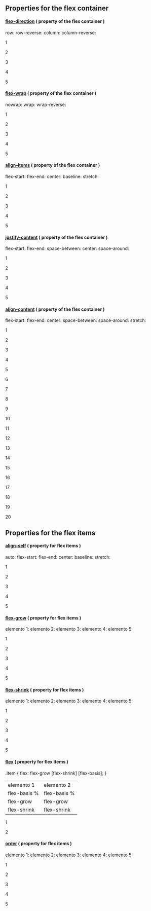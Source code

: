 ## Properties for the flex container

#### [flex-direction](http://w3.unpocodetodo.info/css3/flex-direction.php) <span class="small">( property of the flex container )</span>

row: row-reverse: column: column-reverse:

1

2

3

4

5

#### [flex-wrap](http://w3.unpocodetodo.info/css3/flex-wrap.php) <span class="small">( property of the flex container )</span>

nowrap: wrap: wrap-reverse:

1

2

3

4

5

#### [align-items](http://w3.unpocodetodo.info/css3/flex-align-items.php) <span class="small">( property of the flex container )</span>

flex-start: flex-end: center: baseline: stretch:

1

2

3

4

5

#### [justify-content](http://w3.unpocodetodo.info/css3/flex-justify-content.php) <span class="small">( property of the flex container )</span>

flex-start: flex-end: space-between: center: space-around:

1

2

3

4

5

#### [align-content](http://w3.unpocodetodo.info/css3/flex-align-content.php) <span class="small">( property of the flex container )</span>

flex-start: flex-end: center: space-between: space-around: stretch:

1

2

3

4

5

6

7

8

9

10

11

12

13

14

15

16

17

18

19

20

## Properties for the flex items

#### [align-self](http://w3.unpocodetodo.info/css3/flex-align-self.php) <span class="small">( property for flex items )</span>

auto: flex-start: flex-end: center: baseline: stretch:

1

2

3

4

5

#### [flex-grow](http://w3.unpocodetodo.info/css3/flex-abreviado.php#flexGrow) <span class="small">( property for flex items )</span>

<span class="nbsp">elemento 1: </span> <span class="nbsp">elemento 2: </span> <span class="nbsp">elemento 3: </span> <span class="nbsp">elemento 4: </span> <span class="nbsp">elemento 5: </span>

1

2

3

4

5

#### [flex-shrink](http://w3.unpocodetodo.info/css3/flex-abreviado.php#flexShrink) <span class="small">( property for flex items )</span>

<span class="nbsp">elemento 1: </span> <span class="nbsp">elemento 2: </span> <span class="nbsp">elemento 3: </span> <span class="nbsp">elemento 4: </span> <span class="nbsp">elemento 5: </span>

1

2

3

4

5

#### [flex](http://w3.unpocodetodo.info/css3/flex-abreviado.php) <span class="small">( property for flex items )</span>

.item { flex: flex-grow \[flex-shrink\] \[flex-basis\]; }

<table><tbody><tr class="odd"><td>elemento 1</td><td>elemento 2</td></tr><tr class="even"><td>flex-basis %</td><td>flex-basis %</td></tr><tr class="odd"><td>flex-grow</td><td>flex-grow</td></tr><tr class="even"><td>flex-shrink</td><td>flex-shrink</td></tr></tbody></table>

1

2

#### [order](http://w3.unpocodetodo.info/css3/flex-order.php) <span class="small">( property for flex items )</span>

<span class="nbsp">elemento 1: </span> <span class="nbsp">elemento 2: </span> <span class="nbsp">elemento 3: </span> <span class="nbsp">elemento 4: </span> <span class="nbsp">elemento 5: </span>

1

2

3

4

5
